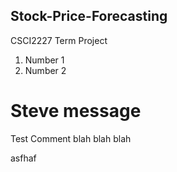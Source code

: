 ## Stock-Price-Forecasting
CSCI2227 Term Project

1. Number 1
2. Number 2



Steve message
=======
Test Comment
blah blah blah

asfhaf
